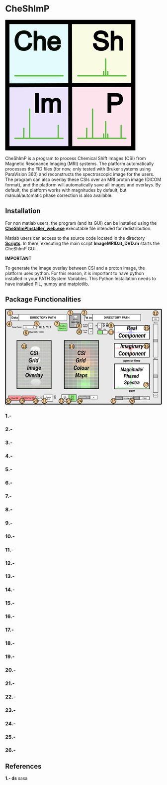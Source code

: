 # CheShImP

![alt text](https://github.com/DavidGomezCabeza/CheShImP/blob/main/Logo.png?raw=true)

CheShImP is a program to process Chemical Shift Images (CSI) from Magnetic Resonance Imaging (MRI) systems. The platform automatically processes the FID files (for now, only tested with Bruker systems using ParaVision 360) and reconstructs the spectroscopic image for the users. The program can also overlay these CSIs over an MRI proton image (DICOM format), and the platform will automatically save all images and overlays. By default, the platform works with magnitudes by default, but manual/automatic phase correction is also available. 

## Installation

For non matlab users, the program (and its GUI) can be installed using the [**CheShImPInstaller_web.exe**](https://github.com/DavidGomezCabeza/CheShImP/tree/main/CheShImP/for_redistribution) executable file intended for redistribution. 

Matlab users can access to the source code located in the directory [**Scripts**](https://github.com/DavidGomezCabeza/CheShImP/tree/main/Scripts). In there, executing the main script **ImageMRIDat_DVD.m** starts the CheShImP GUI. 

**IMPORTANT**

To generate the image overlay between CSI and a proton image, the platform uses python. For this reason, it is important to have python installed in your PATH System Variables. This Python Installation needs to have installed PIL, numpy and matplotlib. 

## Package Functionalities

![alt text](https://github.com/DavidGomezCabeza/CheShImP/blob/main/Platform.png?raw=true)

  ### 1.- 

  ### 2.- 

  ### 3.- 

  ### 4.- 

  ### 5.- 

  ### 6.- 

  ### 7.- 

  ### 8.- 

  ### 9.- 

  ### 10.- 

  ### 11.- 

  ### 12.- 

  ### 13.- 

  ### 14.- 

  ### 15.- 

  ### 16.- 

  ### 17.- 

  ### 18.- 

  ### 19.- 

  ### 20.- 

  ### 21.- 

  ### 22.- 

  ### 23.- 

  ### 24.-

  ### 25.- 

  ### 26.- 

## References
  **1.- ds** sasa 
